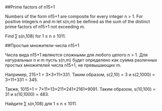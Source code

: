 ##Prime factors of n15+1


Numbers of the form n15+1 are composite for every integer n > 1.
For positive integers n and m let s(n,m) be defined as the sum of the distinct prime factors of n15+1 not exceeding m.


Find ∑ s(n,108) for 1 ≤ n ≤ 1011.

##Простые множители числа n15+1


Числа вида n15+1 являются сложными для любого целого n > 1.
Для натуральных n и m пусть s(n,m) будет определено как сумма различных простых множителей числа n15+1, не превышающих m.

Например, 215+1 = 3×3×11×331.
Таким образом, s(2,10) = 3 и s(2,1000) = 3+11+331 = 345.

Также, 1015+1 = 7×11×13×211×241×2161×9091.
Таким образом, s(10,100) = 31 и s(10,1000) = 483.


Найдите ∑ s(n,108) для 1 ≤ n ≤ 1011.

